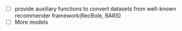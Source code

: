 - [ ] provide auxiliary functions to convert datasets from well-known recommender framework(RecBole, BARS)
- [ ] More models